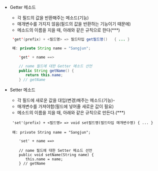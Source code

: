 - Getter 메소드
    - 각 필드의 값을 반환해주는 메소드(기능)
    - 매개변수를 가지지 않음(필드의 값을 반환하는 기능이기 때문에)
    - 메소드의 이름을 지을 때, 아래와 같은 규칙으로 한다(***)
    
    ``` java
     'get'(prefix) + <필드명> => 필드타입 get필드명()   { ... }
    
     예: private String name = "Sangjun";
    
        'get' + name ==>
    
        // name 필드에 대한 Getter 메소드 선언
        public String getName() {
           return this.name;
        } // getName
    
    ```
- Setter 메소드
    - 각 필드에 새로운 값을 대입(변경)해주는 메소드(기능)-
    - 매개변수를 가져야함(필드에 넣어줄 새로운 값이 필요)
    - 메소드의 이름을 지을 때, 아래와 같은 규칙으로 만든다.(***)
    
    ```
     'set'(prefix) + <필드명> => void set필드명(필드타입 매개변수명) { ... }
    
     예: private String name = "Sangjun";
    
        'set' + name ==>
    
        // name 필드에 대한 Setter 메소드 선언
        public void setName(String name) {
           this.name = name;
        } // getName
    
    ```
